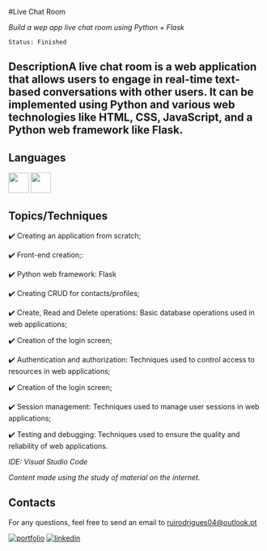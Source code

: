 #Live Chat Room

*Build a wep app live chat room using Python + Flask*

```
Status: Finished
```
## DescriptionA live chat room is a web application that allows users to engage in real-time text-based conversations with other users. It can be implemented using Python and various web technologies like HTML, CSS, JavaScript, and a Python web framework like Flask.

## Languages 
<img src="https://cdn.jsdelivr.net/gh/devicons/devicon/icons/python/python-original-wordmark.svg" width="40" height="40"/> <img src="https://cdn.jsdelivr.net/gh/devicons/devicon/icons/flask/flask-original.svg" width="40" height="40" />




## Topics/Techniques

:heavy_check_mark: Creating an application from scratch;

:heavy_check_mark: Front-end creation;:

:heavy_check_mark: Python web framework: Flask

:heavy_check_mark: Creating CRUD for contacts/profiles;

:heavy_check_mark: Create, Read and Delete operations: Basic database operations used in web applications;

:heavy_check_mark: Creation of the login screen;

:heavy_check_mark: Authentication and authorization: Techniques used to control access to resources in web applications;

:heavy_check_mark: Creation of the login screen;

:heavy_check_mark: Session management: Techniques used to manage user sessions in web applications;

:heavy_check_mark: Testing and debugging: Techniques used to ensure the quality and reliability of web applications.



*IDE: Visual Studio Code*

*Content made using the study of material on the internet.*

## Contacts

For any questions, feel free to send an email to ruirodrigues04@outlook.pt

[![portfolio](https://img.shields.io/badge/my_portfolio-000?style=for-the-badge&logo=ko-fi&logoColor=white)](https://github.com/ruirodriguess)
[![linkedin](https://img.shields.io/badge/linkedin-0A66C2?style=for-the-badge&logo=linkedin&logoColor=white)](https://www.linkedin.com/in/ruirodrigues-dev/)
